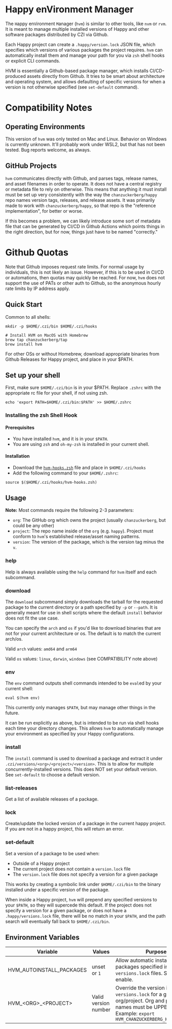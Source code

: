 # Happy enVironment Manager

The `H`appy en`V`ironment `M`anager (`hvm`) is similar to other tools, like `nvm` or `rvm`. It is meant to manage multiple installed versions of Happy and other software packages distributed by CZI via Github.

Each Happy project can create a `.happy/version.lock` JSON file, which specifies which versions of various packages the project requires. `hvm` can automatically install them and manage your path for you via `zsh` shell hooks or explicit CLI commands.

HVM is essentially a Github-based package manager, which installs CI/CD-produced assets directly from Github. It tries to be smart about architecture and operating system, and allows defaulting of specific versions for when a version is not otherwise specified (see `set-default` command).

# Compatibility Notes

## Operating Environments

This version of `hvm` was only tested on Mac and Linux. Behavior on Windows is currently unknown. It'll probably work under WSL2, but that has not been tested. Bug reports welcome, as always.

## GitHub Projects

`hvm` communicates directly with Github, and parses tags, release names, and asset filenames in order to operate. It does not have a central registry or metadata file to rely on otherwise. This means that anything it must install must be set up very consistently with the way the `chanzuckerberg/happy` repo names version tags, releases, and release assets.  It was primarily made to work with `chanzuckerberg/happy`, so that repo is the "reference implementation", for better or worse.

If this becomes a problem, we can likely introduce some sort of metadata file that can be generated by CI/CD in Github Actions which points things in the right direction, but for now, things just have to be named "correctly."

# Github Quotas

Note that Github imposes request rate limits. For normal usage by individuals, this is not likely an issue. However, if this is to be used in CI/CD or automations, then quotas may quickly be reached. For now, `hvm` does not support the use of PATs or other auth to Github, so the anonymous hourly rate limits by IP address apply.

## Quick Start

Common to all shells:

```
mkdir -p $HOME/.czi/bin $HOME/.czi/hooks

# Install HVM on MacOS with Homebrew
brew tap chanzuckerberg/tap
brew install hvm

```

For other OSs or without Homebrew, download appropriate binaries from Github Releases for Happy project, and place in your $PATH.

## Set up your shell

First, make sure `$HOME/.czi/bin` is in your $PATH. Replace `.zshrc` with the appropriate rc file for your shell, if not using zsh.

```
echo 'export PATH=$HOME/.czi/bin:$PATH' >> $HOME/.zshrc
```

### Installing the zsh Shell Hook

#### Prerequisites

* You have installed `hvm`, and it is in your `$PATH`.
* You are using `zsh` and `oh-my-zsh` is installed in your current shell.

#### Installation

* Download the [`hvm-hooks.zsh`](https://github.com/chanzuckerberg/happy/blob/main/hvm/hvm-hooks.zsh) file and place in `$HOME/.czi/hooks`
* Add the following command to your `$HOME/.zshrc`:

```
source $($HOME/.czi/hooks/hvm-hooks.zsh)
```

## Usage

**Note:** Most commands require the following 2-3 parameters:

* `org`: The GitHub org which owns the project (usually `chanzuckerberg`, but could be any other)
* `project`: The repo name inside of the `org` (e.g. `happy`). Project must conform to `hvm`'s established release/asset naming patterns.
* `version`: The version of the package, which is the version tag minus the `v`.

### help

Help is always available using the `help` command for `hvm` itself and each subcommand.

### download

The `download` subcommand simply downloads the tarball for the requested package to the current directory or a path specified by `-p` or `--path`. It is generally meant for use in shell scripts where the default `install` behavior does not fit the use case.

You can specify the `arch` and `os` if you'd like to download binaries that are not for your current architecture or os. The default is to match the current arch/os.

Valid `arch` values: `amd64` and `arm64`

Valid `os` values: `linux`, `darwin`, `windows` (see COMPATIBILITY note above)

### env

The `env` command outputs shell commands intended to be `eval`ed by your current shell:

```
eval $(hvm env)
```

This currently only manages `$PATH`, but may manage other things in the future.

It can be run explicitly as above, but is intended to be run via shell hooks each time your directory changes. This allows `hvm` to automatically manage your environment as specified by your Happy configurations.

### install

The `install` command is used to download a package and extract it under `.czi/versions/<org>/<project>/<version>`. This is to allow for multiple concurrently-installed versions. This does NOT set your default version. See `set-default` to choose a default version.

### list-releases

Get a list of available releases of a package.

### lock

Create/update the locked version of a package in the current happy project. If you are not in a happy project, this will return an error.

### set-default

Set a version of a package to be used when:

* Outside of a Happy project
* The current project does not contain a `version.lock` file
* The `version.lock` file does not specify a version for a given package

This works by creating a symbolic link under `$HOME/.czi/bin` to the binary installed under a specific version of the package.

When inside a Happy project, `hvm` will prepend any specified versions to your `$PATH`, so they will supercede this default. If the project does not specify a version for a given package, or does not have a `.happy/versions.lock` file, there will be no match in your `$PATH`, and the path search will eventually fall back to `$HOME/.czi/bin`.

## Environment Variables

| Variable | Values | Purpose |
| -------- | ------ | ------- |
| HVM_AUTOINSTALL_PACKAGES | unset or `1` | Allow automatic installation of packages specified in project `versions.lock` files. Set to `1` to enable. |
| HVM_\<ORG>_\<PROJECT> | Valid version number | Override the version in `versions.lock` for a given org/project. Org and project names must be UPPERCASE. Example: `export HVM_CHANZUCKERBERG_HAPPY=0.91.0` |
